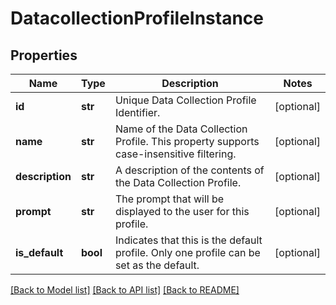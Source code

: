 # DatacollectionProfileInstance

## Properties
Name | Type | Description | Notes
------------ | ------------- | ------------- | -------------
**id** | **str** | Unique Data Collection Profile Identifier. | [optional] 
**name** | **str** | Name of the Data Collection Profile.  This property supports case-insensitive filtering. | [optional] 
**description** | **str** | A description of the contents of the Data Collection Profile. | [optional] 
**prompt** | **str** | The prompt that will be displayed to the user for this profile. | [optional] 
**is_default** | **bool** | Indicates that this is the default profile. Only one profile can be set as the default. | [optional] 

[[Back to Model list]](../README.md#documentation-for-models) [[Back to API list]](../README.md#documentation-for-api-endpoints) [[Back to README]](../README.md)


